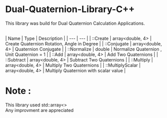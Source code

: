 # Dual-Quaternion-Library-C++

This library was build for Dual Quaternion Calculation Applications. <br><br>

| Name | Type | Description |
| --- | --- |
| ::Create | array<double, 4> | Create Quaternion Rotation, Angle in Degree |
| ::Conjugate | array<double, 4> | Quaternion Conjugate |
| ::Normalize | double | Normalize Quaternion , Unit Quaternion = 1 |
| ::Add | array<double, 4> | Add Two Quaternions |
| ::Subtract | array<double, 4> | Subtract Two Quaternions |
| ::Multiply | array<double, 4> | Multiply Two Quaternions |
| ::MultiplyScalar | array<double, 4> | Multiply Quaternion with scalar value |

# Note : 
This library used std::array<> <br>
Any improvment are appreciated
